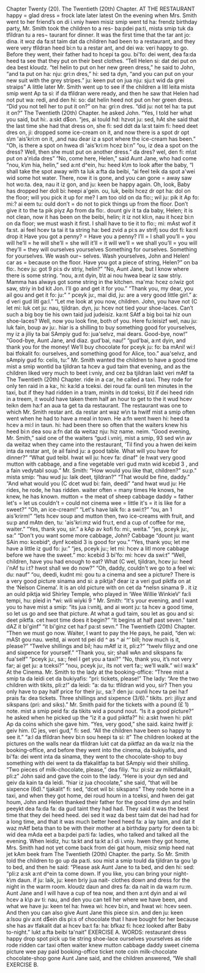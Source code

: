 Chapter Twenty (20). 
The Twentieth (20th) Chapter. 
AT THE RESTAURANT 
happy = glad 
dress = frock 
late 
later 
latest 
On the evening when Mrs. Smith went to her friend’s 
on di i.vniy hwen misiz smip went td ha: frendz 
birthday party, Mr. Smith took the children to a res- 
ba:pdei pa:ti, mista smip tuk da tfildran tu a res¬ 
taurant for dinner. It was the first time that the 
tar ant jo: dina. it woz da fa:st taim dat da 
children had been to a restaurant, and they were very 
tfildran heed bi:n tu a restar ant, and dei wa: veri 
happy to go. Before they went, their father had to 
hcepi ta gou. bi'fo: dei went, dea fa:da heed ta 
see that they put on their best clothes. “Tell Helen 
si: dat dei put on dea best kloudz. “tel helin 
to put on her new green dress,” he said to John, “and 
ta put on ha: nju: gri:n dres,” hi: sed ta dyn, “and 
you can put on your new suit with the grey stripes.” 
ju: keen put on jua nju: sju:t wid da grei straips” 
A little later Mr. Smith went up to see if the children 
a litl leita mista smip went Ap ta si: if da tfildran 
were ready, and then he saw that Helen had not put 
wa: redi, and den hi: so: dat helin heed not put 
on her green dress. “Did you not tell her to put it on?” 
on ha: gri:n dres. “did ju: not tel ha: ta put it on?” 
The Twentieth (20th) Chapter. 
he asked John. “Yes, I told her what you said, but 
hi:. a:skt d$on. “jes, ai tould hd: hzvot ju: sed, hAt 
she said that the last time she had that dress on, she 
fi: sed ddt da la:st taim fi: heed deet dres on, ji: 
dropped some ice-cream on it, and now there is a spot 
dr opt s\m 'ais'kri:m on it, ,and nau dear iz a spot 
where the ice-cream has been.” “Oh, is there a spot on 
hwea di 'ais'kri:m hcez bi:n” “ou, iz dea a spot on 
the dress? Well, then she must put on another dress.” 
da dres? wel, den fi: m\st put on a'n\da dres” 
“No, come here, Helen,” said Aunt Jane, who had come 
“nou, k\m hia, helin,” sed a:nt d^ein, hu: heed k\m 
to look after the baby, “I shall take the spot away with 
ta luk a:fta da beibi, “ai feel teik da spot a'wei wid 
some hot water. There, now it is gone, and you can gone = away 
saw hot wo:ta. dea, nau it iz gon, and ju: keen 
be happy again. Oh, look, Baby has dropped her doll 
bi: heepi a'gein. ou, luk, beibi hcez dr opt ha: dol 
on the floor; will you pick it up for me? I am too old 
on da flo:; wil ju: pik it Ap fo: mi:? ai eem tu: ould 
don’t = do not 
to pick things up from the floor. Don’t give it to the 
ta pik piyz Ap from da flo:. dount giv it ta da 
baby, Helen; it is not clean, now it has been on the 
beibi, helin; it iz not kli:n, nau it hcez bi:n on da 
floor; we must wash it first. I shall have to tie it to 
flo:; mi: mAst wof it fa:st. ai feel hcev ta tai it ta 
string 
ha: bed zvid a pi:s av strifj sou dot fi: ka:nl drop it 
Have you got a 
penny? = Have 
you a penny? 
I’ll = I shall 
you’ll = you will 
he’ll = he will 
she’ll = she will 
it’ll = it will 
we’ll = we shall 
you’ll = you will 
they’ll = they 
will 
ourselves 
yourselves 
Something for 
ourselves. 
Something for 
yourselves. 
We wash our¬ 
selves. 
Wash yourselves, 
John and Helen! 
car 
as = because 
on the floor. Have you got a piece of string, Helen?” 
on ba flo:. hcev ju: got 9 pi:s dv striy, helin?” 
“No, Aunt Jane, but I know where there is some string. 
“nou, a:nt dyin, b\t ai nou hwea bear iz saw striy. 
Mamma has always got some string in the kitchen. 
ma'ma: hcez o:lwiz got saw, striy in bd kit Jon. 
I’ll go and get it for you.” “Thank you, my dear, you 
ail gou and get it fo: ju:” “ pceyk ju:, mai did, ju: 
are a very good little girl.” 
a: d veri gud litl ga:l.” 
“Let me look at you now, children. John, you have not 
(C let mi: luk cet ju: nau, tjildran. dyn, ju: hcev not 
tied your shoe-laces. Can’t such a big boy tie his own 
taid jud judeisiz. ka:nt SAtf a big boi tai hiz oun 
shoe-laces? Well, now you look fine, both of you. Here 
fu:leisizf wel, nau ju: luk fain, boup av ju:. hiar 
is a shilling to buy something good for yourselves, my 
iz a jiliy ta bai SAmpiy gud fo: jua'selvz, mai 
dears. Good-bye, now!” “Good-bye, Aunt Jane, and 
diaz. gud'bai, nau!” “gud'bai, a:nt dyin, and 
thank you for the money! We’ll buy chocolate for 
pceyk ju: fo: ba mAni! wi:l bai tfokalit fo: 
ourselves, and something good for Alice, too.” 
aua'selvz, and sAmpiy gud fo: celis, tu:” 
Mr. Smith wanted the children to have a good time 
mist a smip wontid ba tjildran ta hcev a gud taim 
that evening, and as the children liked very much to 
beet i:vniy, and cez ba tjildran laikt veri mAtf ta 
The Twentieth (20th) Chapter. 
ride in a car, he called a taxi. They rode for only ten 
raid in a ka:, hi: ka:ld a tceksi. dei roud fa: ounli ten 
minutes in the taxi, but if they had ridden in a tram, 
minits in dd tceksi, b\t if dei heed ridn in a treem, 
it would have taken them half an hour to get to the 
it wud hcev teikn dem ha:f an aua ta get ta da 
restaurant. The restaurant was one to which Mr. Smith 
restar ant. da restar ant waz w\n ta hwitf mist a smip 
often went when he had to have a meal in town. He 
a:fn went hwen hi: heed ta hcev a mi:l in taun. hi: 
had been there so often that the waiters knew his 
heed bi:n dea sou a:fn dat da weitaz nju: hiz 
name. 
neim. 
“Good evening, Mr. Smith,” said one of the waiters 
“gud i.vnirj, mist a smip, 93 sed w\n av da weitaz 
when they came into the restaurant, ‘Til find you a 
hwen dei keim inta da restar ant, (e ail faind ju: a 
good table. What will you have for dinner?” “What 
gud teibl. hwat wil ju: hcev fa: dinaf" (e hwat 
very good mutton with cabbage, and a fine vegetable 
veri gud mxtn wid kcebid 3 , and a fain vedytabl 
soup.” Mr. Smith: “How would you like that, children?” 
su:p." mista smip: “hau wud ju: laik deet, tjildran?" 
“That would be fine, daddy.” “And what would you 
(C dcet wud bi: fain, deedi” “and hwat wud ju: 
He rides, he rode, 
he has ridden. 
waiter 
often = many 
times 
He knows, he 
knew, he has 
known. 
mutton = the 
meat of sheep 
cabbage 
daddy = father 
let's = let us 
couldn't = could 
not 
cinema 
wee = little 
it's = it is 
like for a sweet?” “Oh, an ice-cream!” “Let's have 
laik fo: a swi:t?” “ou, an 1 ais'krirm!” “lets hcev 
soup and mutton then, two ice-creams with fruit, and 
su:p and mAtn den, tu: 'ais'kri:mz wid fru:t, end 
a cup of coffee for me, waiter.” “Yes, thank you, sir.” 
a kAp av kofi fo: mi:, weita.” “jes, pceyk ju:, sa:” 
“Don't you want some more cabbage, John? Cabbage 
“dount ju: want SAin mo: kcebid^, dynf kcebid 3 
is good for you.” “Yes, thank you; let me have a little 
iz gud fo: ju:” “jes, pceyk ju:; let mi: hcev a litl 
more cabbage before we have the sweet.” 
mo: kcebid 3 bi'fo: mi: hcev da swi:t” 
“Well, children, have you had enough to eat? What 
(C wel, tjildran, hcev ju: heed i'nAf tu i:t? hwot 
shall we do now?” “Oh, daddy, couldn't we go to a 
feel wi: du: nauf” “ou, deedi, kudnt mi: gou tu a 
cinema and see a picture? There is a very good picture 
sinama and si: a piktja? dear iz a veri gud piktfa 
on at the ‘Nelson Cinema’. It is an old picture with 
on cet da *nelsn sinama 9 . it iz an ould piktja wid 
Shirley Temple, who played in ‘Wee Willie WinkieV' 
fa:li tempi, hu: pleid in *wi: wili wiyki 9 ” 
Mr. Smith: “It's your evening, and I want you to have 
mist a smip: “its jua i:vnitj, and ai wont ju: ta hcev 
a good time, so let us go and see that picture. At what 
a gud taim, sou let as gou and si: deet piktfa. cet hwot 
time does it begin?” “It begins at half past seven.” 
taint dAZ it bi'ginf” “it bi'ginz cet ha:f pa:st sevn.” 
The Twentieth (20th) Chapter. 
“Then we must go now. Waiter, I want to pay the He pays, he paid, 
“den wi: mASt gou nau. weitd, ai wont td pei dd ^ as ^ ai ^‘ 
bill; how much is it, please?” “Twelve shillings and 
bil; hau mAtf iz it, pli:z?” “twelv filiyz and 
one and sixpence for yourself.” “Thank you, sir; shall 
wAn and sikspans fa: fua'self” “pceyk ju:, sa:; feel 
I get you a taxi?” “No, thank you, it’s not very far; 
ai get ju: a tceksi?” “nou, pceyk ju:, its not vert fa:; 
we’ll walk.” 
wi:l wa:k” 
At the Cinema. 
Mr. Smith to the lady at the booking-office: “Three 
mist a smip ta da leidi cet da bukiyafis: “pri: 
tickets, please!” The lady: “Are the two children with 
tikits, pli:z!” da leidi: “a: da tu: tfildran wid 
you, sir? Then you only have to pay half price for their 
ju:, sa:? den ju: ounli hcev ta pei ha:f prais fa: dea 
tickets. Three shillings and sixpence (3/6).” 
tikits. pri: jiliyz and sikspans (pri: and siks).” 
Mr. Smith paid for the tickets with a pound (£ 1) note. 
mist a smip peid fa: da tikits wid a pound nout. 
“Is it a good picture?” he asked when he picked up the 
“iz it a gud piktfa?” hi: a:skt hwen hi: pikt Ap da 
coins which she gave him. “Yes, very good,” she said. 
kainz hwitf ji: geiv him. (C jes, veri gud,” fi: sed. 
“All the children have been so happy to see it.” 
“a:l da tfildran heev bi:n sou heepi ta si: it” 
The children looked at the pictures on the walls near 
da tfildran lukt cat da piktfaz an da wa:lz nia 
the booking-office, and before they went into the cinema, 
da bukiyafis, and bi'fa: dei went inta da sinama, 
they went to the chocolate-shop to buy something with 
dei went ta da tfakalitfap ta bat SAmpiy wid 
their shilling. “Two pieces of milk-chocolate, please,” 
dea filiy. “tu: pi:siz av milktfakalit, pli:z” 
John said and gave the coin to the lady. “Here is your 
dyn sed and geiv da kain ta da leidi. “hiar iz jua 
chocolate,” she said, “that will be sixpence (6d).” 
tjakalit” fi: sed, “dcet wil bi: sikspans” 
They rode home in a taxi, and when they got home, 
dei roud houm in a tceksi, and hwen dei gat houm, 
John and Helen thanked their father for the good time 
dyn and helin peeykt dea fa:da fa: da gud taint 
they had had. They said it was the best time that they 
dei heed heed. dei sed it waz da best taim dat dei 
had had for a long time, and that it was much better 
heed heed fa: a lay taim, and dat it waz mAtf beta 
than to be with their mother at a birthday party for 
deen ta bi: wid dea mAda eet a ba:pdei pa:ti fa: 
ladies, who talked and talked all the evening. When 
leidiz, hu: ta:kt and ta:kt a:l di i.vniy. hwen 
they got home, Mrs. Smith had not yet come back from 
dei gat houm, misiz smip heed nat jet kAm beek fram 
The Twentieth (20th) Chapter. 
the party. So Mr. Smith told the children to go up 
da pa:ti. sou mist a smip tould da tjildran ta gou \p 
to bed, and then he said: “Please ask Aunt Jane to 
ta bed, and den hi: sed: “pli:z a:sk a:nt d^ein ta 
come down. If you like, you can bring your night- 
k\m daun. if ju: laik, ju: keen briy jua nait- 
clothes down and dress for the night in the warm room. 
kloudz daun and dres fa: da nait in da wa:m ru:m. 
Aunt Jane and I will have a cup of tea now, and then 
a:nt dyin and ai wil hcev a k\p av ti: nau, and den 
you can tell her where we have been, and what we have 
ju: keen tel ha: hwea wi: hcev bi:n, and hwat wi: hcev 
seen. And then you can also give Aunt Jane this piece 
si:n. and den ju: keen a:lsou giv a:nt d$ein dis pi:s 
of chocolate that I have bought for her because she has 
av tfakalit dat ai hcev ba:t fa: ha: bfkaz fi: hcez 
looked after Baby to-night.” 
lukt a:fta beibi ta'nait” 
EXERCISE A. 
WORDS: 
restaurant 
dress 
happy 
drop 
spot 
pick up 
tie 
string 
shoe-lace 
ourselves 
yourselves 
as 
ride 
rode 
ridden 
car 
taxi 
often 
waiter 
knew 
mutton 
cabbage 
daddy 
sweet 
cinema 
picture 
wee 
pay 
paid 
booking-office 
ticket 
note 
coin 
milk-chocolate 
chocolate-shop 
gone 
Aunt Jane said, and the children answered, “We shall 
EXERCISE B. 
